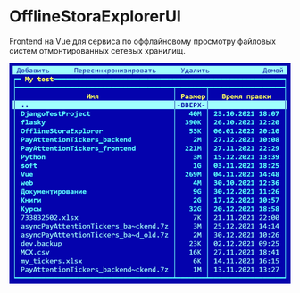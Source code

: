 # OfflineStoraExplorerUI

Frontend на Vue для сервиса по оффлайновому просмотру файловых систем отмонтированных сетевых хранилищ. 

![alt text](screenshots/ui.jpg "OfflineStoraExplorerUI")
